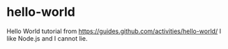 # hello-world
Hello World tutorial from https://guides.github.com/activities/hello-world/
I like Node.js and I cannot lie.